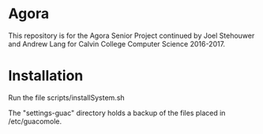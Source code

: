 # Agora
This repository is for the Agora Senior Project continued by Joel Stehouwer and Andrew Lang for Calvin College Computer Science 2016-2017.

# Installation
Run the file scripts/installSystem.sh

The "settings-guac" directory holds a backup of the files placed in /etc/guacomole.
